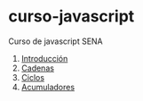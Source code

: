 # curso-javascript
Curso de javascript SENA

1. [Introducción](introduccion/readme.md)
2. [Cadenas](cadenas/readme.md)
3. [Ciclos](ciclos/readme.md)
4. [Acumuladores](acumuladores/readme.md)
